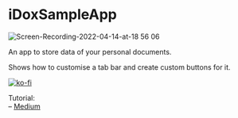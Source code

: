 # iDoxSampleApp

![Screen-Recording-2022-04-14-at-18 56 06](https://user-images.githubusercontent.com/89708428/163439230-8a0bcb91-8d75-49fc-b697-33b8293467f0.gif)


An app to store data of your personal documents.

Shows how to customise a tab bar and create custom buttons for it.

[![ko-fi](https://ko-fi.com/img/githubbutton_sm.svg)](https://ko-fi.com/F1F36G9EI)

Tutorial: <br>
– [Medium](https://betterprogramming.pub/how-to-create-a-nice-uitabbar-for-your-ios-app-using-swift-5-pt-1-f9d2d5450909)
